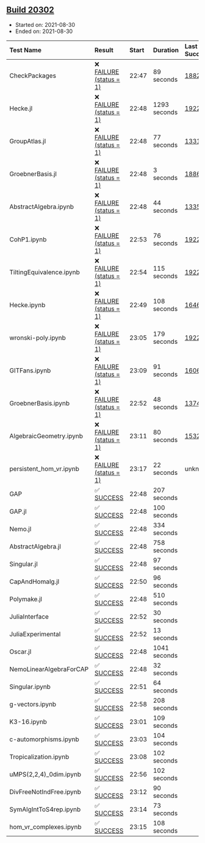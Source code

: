 ## [Build 20302](https://oscarci.mathematik.uni-kl.de/job/oscar/20302/)

* Started on: 2021-08-30
* Ended on: 2021-08-30

| Test Name    | Result | Start | Duration | Last Success | First Failure |
|:-------------|:-------|:------|:---------|:-------------|:--------------|
| CheckPackages | ❌ [FAILURE (status = 1)](https://oscarci.mathematik.uni-kl.de/job/oscar/20302/artifact/logs/build-20302/CheckPackages.log) | 22:47 | 89 seconds | [18822](https://oscarci.mathematik.uni-kl.de/job/oscar/18822/) | [18823](https://oscarci.mathematik.uni-kl.de/job/oscar/18823/) |
| Hecke.jl | ❌ [FAILURE (status = 1)](https://oscarci.mathematik.uni-kl.de/job/oscar/20302/artifact/logs/build-20302/Hecke.jl.log) | 22:48 | 1293 seconds | [19222](https://oscarci.mathematik.uni-kl.de/job/oscar/19222/) | [20152](https://oscarci.mathematik.uni-kl.de/job/oscar/20152/) |
| GroupAtlas.jl | ❌ [FAILURE (status = 1)](https://oscarci.mathematik.uni-kl.de/job/oscar/20302/artifact/logs/build-20302/GroupAtlas.jl.log) | 22:48 | 77 seconds | [13311](https://oscarci.mathematik.uni-kl.de/job/oscar/13311/) | [13312](https://oscarci.mathematik.uni-kl.de/job/oscar/13312/) |
| GroebnerBasis.jl | ❌ [FAILURE (status = 1)](https://oscarci.mathematik.uni-kl.de/job/oscar/20302/artifact/logs/build-20302/GroebnerBasis.jl.log) | 22:48 | 3 seconds | [18864](https://oscarci.mathematik.uni-kl.de/job/oscar/18864/) | [18865](https://oscarci.mathematik.uni-kl.de/job/oscar/18865/) |
| AbstractAlgebra.ipynb | ❌ [FAILURE (status = 1)](https://oscarci.mathematik.uni-kl.de/job/oscar/20302/artifact/logs/build-20302/AbstractAlgebra.ipynb.log) | 22:48 | 44 seconds | [13355](https://oscarci.mathematik.uni-kl.de/job/oscar/13355/) | [13356](https://oscarci.mathematik.uni-kl.de/job/oscar/13356/) |
| CohP1.ipynb | ❌ [FAILURE (status = 1)](https://oscarci.mathematik.uni-kl.de/job/oscar/20302/artifact/logs/build-20302/CohP1.ipynb.log) | 22:53 | 76 seconds | [19222](https://oscarci.mathematik.uni-kl.de/job/oscar/19222/) | [20152](https://oscarci.mathematik.uni-kl.de/job/oscar/20152/) |
| TiltingEquivalence.ipynb | ❌ [FAILURE (status = 1)](https://oscarci.mathematik.uni-kl.de/job/oscar/20302/artifact/logs/build-20302/TiltingEquivalence.ipynb.log) | 22:54 | 115 seconds | [19222](https://oscarci.mathematik.uni-kl.de/job/oscar/19222/) | [20152](https://oscarci.mathematik.uni-kl.de/job/oscar/20152/) |
| Hecke.ipynb | ❌ [FAILURE (status = 1)](https://oscarci.mathematik.uni-kl.de/job/oscar/20302/artifact/logs/build-20302/Hecke.ipynb.log) | 22:49 | 108 seconds | [16463](https://oscarci.mathematik.uni-kl.de/job/oscar/16463/) | [16464](https://oscarci.mathematik.uni-kl.de/job/oscar/16464/) |
| wronski-poly.ipynb | ❌ [FAILURE (status = 1)](https://oscarci.mathematik.uni-kl.de/job/oscar/20302/artifact/logs/build-20302/wronski-poly.ipynb.log) | 23:05 | 179 seconds | [19222](https://oscarci.mathematik.uni-kl.de/job/oscar/19222/) | [20152](https://oscarci.mathematik.uni-kl.de/job/oscar/20152/) |
| GITFans.ipynb | ❌ [FAILURE (status = 1)](https://oscarci.mathematik.uni-kl.de/job/oscar/20302/artifact/logs/build-20302/GITFans.ipynb.log) | 23:09 | 91 seconds | [16068](https://oscarci.mathematik.uni-kl.de/job/oscar/16068/) | [16069](https://oscarci.mathematik.uni-kl.de/job/oscar/16069/) |
| GroebnerBasis.ipynb | ❌ [FAILURE (status = 1)](https://oscarci.mathematik.uni-kl.de/job/oscar/20302/artifact/logs/build-20302/GroebnerBasis.ipynb.log) | 22:52 | 48 seconds | [13748](https://oscarci.mathematik.uni-kl.de/job/oscar/13748/) | [13749](https://oscarci.mathematik.uni-kl.de/job/oscar/13749/) |
| AlgebraicGeometry.ipynb | ❌ [FAILURE (status = 1)](https://oscarci.mathematik.uni-kl.de/job/oscar/20302/artifact/logs/build-20302/AlgebraicGeometry.ipynb.log) | 23:11 | 80 seconds | [15322](https://oscarci.mathematik.uni-kl.de/job/oscar/15322/) | [15323](https://oscarci.mathematik.uni-kl.de/job/oscar/15323/) |
| persistent_hom_vr.ipynb | ❌ [FAILURE (status = 1)](https://oscarci.mathematik.uni-kl.de/job/oscar/20302/artifact/logs/build-20302/persistent_hom_vr.ipynb.log) | 23:17 | 22 seconds | unknown | unknown |
| GAP | ✅ [SUCCESS](https://oscarci.mathematik.uni-kl.de/job/oscar/20302/artifact/logs/build-20302/GAP.log) | 22:48 | 207 seconds |  |  |
| GAP.jl | ✅ [SUCCESS](https://oscarci.mathematik.uni-kl.de/job/oscar/20302/artifact/logs/build-20302/GAP.jl.log) | 22:48 | 100 seconds |  |  |
| Nemo.jl | ✅ [SUCCESS](https://oscarci.mathematik.uni-kl.de/job/oscar/20302/artifact/logs/build-20302/Nemo.jl.log) | 22:48 | 334 seconds |  |  |
| AbstractAlgebra.jl | ✅ [SUCCESS](https://oscarci.mathematik.uni-kl.de/job/oscar/20302/artifact/logs/build-20302/AbstractAlgebra.jl.log) | 22:48 | 758 seconds |  |  |
| Singular.jl | ✅ [SUCCESS](https://oscarci.mathematik.uni-kl.de/job/oscar/20302/artifact/logs/build-20302/Singular.jl.log) | 22:48 | 97 seconds |  |  |
| CapAndHomalg.jl | ✅ [SUCCESS](https://oscarci.mathematik.uni-kl.de/job/oscar/20302/artifact/logs/build-20302/CapAndHomalg.jl.log) | 22:50 | 96 seconds |  |  |
| Polymake.jl | ✅ [SUCCESS](https://oscarci.mathematik.uni-kl.de/job/oscar/20302/artifact/logs/build-20302/Polymake.jl.log) | 22:48 | 510 seconds |  |  |
| JuliaInterface | ✅ [SUCCESS](https://oscarci.mathematik.uni-kl.de/job/oscar/20302/artifact/logs/build-20302/JuliaInterface.log) | 22:52 | 30 seconds |  |  |
| JuliaExperimental | ✅ [SUCCESS](https://oscarci.mathematik.uni-kl.de/job/oscar/20302/artifact/logs/build-20302/JuliaExperimental.log) | 22:52 | 13 seconds |  |  |
| Oscar.jl | ✅ [SUCCESS](https://oscarci.mathematik.uni-kl.de/job/oscar/20302/artifact/logs/build-20302/Oscar.jl.log) | 22:48 | 1041 seconds |  |  |
| NemoLinearAlgebraForCAP | ✅ [SUCCESS](https://oscarci.mathematik.uni-kl.de/job/oscar/20302/artifact/logs/build-20302/NemoLinearAlgebraForCAP.log) | 22:48 | 32 seconds |  |  |
| Singular.ipynb | ✅ [SUCCESS](https://oscarci.mathematik.uni-kl.de/job/oscar/20302/artifact/logs/build-20302/Singular.ipynb.log) | 22:51 | 64 seconds |  |  |
| g-vectors.ipynb | ✅ [SUCCESS](https://oscarci.mathematik.uni-kl.de/job/oscar/20302/artifact/logs/build-20302/g-vectors.ipynb.log) | 22:58 | 208 seconds |  |  |
| K3-16.ipynb | ✅ [SUCCESS](https://oscarci.mathematik.uni-kl.de/job/oscar/20302/artifact/logs/build-20302/K3-16.ipynb.log) | 23:01 | 109 seconds |  |  |
| c-automorphisms.ipynb | ✅ [SUCCESS](https://oscarci.mathematik.uni-kl.de/job/oscar/20302/artifact/logs/build-20302/c-automorphisms.ipynb.log) | 23:03 | 104 seconds |  |  |
| Tropicalization.ipynb | ✅ [SUCCESS](https://oscarci.mathematik.uni-kl.de/job/oscar/20302/artifact/logs/build-20302/Tropicalization.ipynb.log) | 23:08 | 102 seconds |  |  |
| uMPS(2,2,4)_0dim.ipynb | ✅ [SUCCESS](https://oscarci.mathematik.uni-kl.de/job/oscar/20302/artifact/logs/build-20302/uMPS-2-2-4-_0dim.ipynb.log) | 22:56 | 102 seconds |  |  |
| DivFreeNotIndFree.ipynb | ✅ [SUCCESS](https://oscarci.mathematik.uni-kl.de/job/oscar/20302/artifact/logs/build-20302/DivFreeNotIndFree.ipynb.log) | 23:12 | 90 seconds |  |  |
| SymAlgIntToS4rep.ipynb | ✅ [SUCCESS](https://oscarci.mathematik.uni-kl.de/job/oscar/20302/artifact/logs/build-20302/SymAlgIntToS4rep.ipynb.log) | 23:14 | 73 seconds |  |  |
| hom_vr_complexes.ipynb | ✅ [SUCCESS](https://oscarci.mathematik.uni-kl.de/job/oscar/20302/artifact/logs/build-20302/hom_vr_complexes.ipynb.log) | 23:15 | 108 seconds |  |  |
